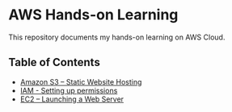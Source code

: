 # AWS Hands-on Learning

This repository documents my hands-on learning on AWS Cloud. 

## Table of Contents

- [Amazon S3 – Static Website Hosting](./amazon-s3.md)
- [IAM - Setting up permissions](./iam)
- [EC2 – Launching a Web Server](./ec2.md)
